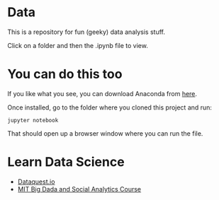 # Data

This is a repository for fun (geeky) data analysis stuff.

Click on a folder and then the .ipynb file to view.

# You can do this too

If you like what you see, you can download Anaconda from [here](https://www.continuum.io/downloads).

Once installed, go to the folder where you cloned this project and run:

```
jupyter notebook
```

That should open up a browser window where you can run the file.

# Learn Data Science
- [Dataquest.io](https://www.dataquest.io/dashboard)
- [MIT Big Dada and Social Analytics Course](https://www.getsmarter.com/courses/us/mit-big-data-and-social-analytics-certificate-course)

